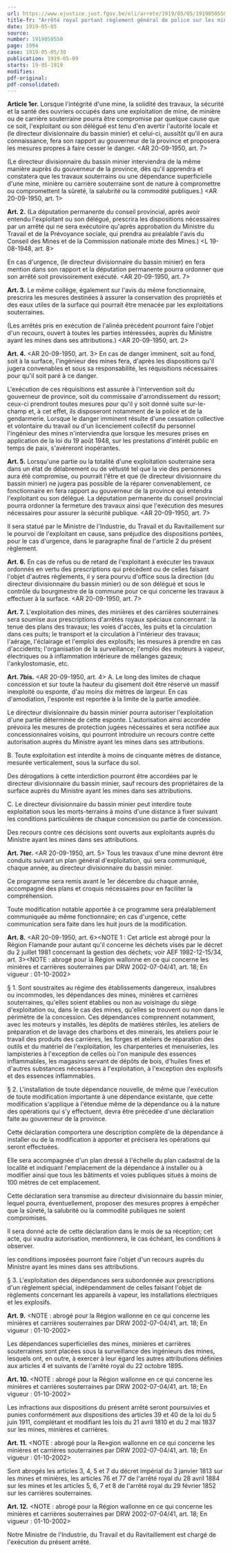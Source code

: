 ```yaml
---
url: https://www.ejustice.just.fgov.be/eli/arrete/1919/05/05/1919050550/justel
title-fr: "Arrêté royal portant règlement général de police sur les mines, minières et carrières souterraines. (NOTE : abrogé pour la Région flamande dans la mesure où il se réfère à des matières relevant de la compétence de la Région flamande <AGF 2011-07-15/41, art. 32, 003; En vigueur : 06-09-2013>) (NOTE : Consultation des versions antérieures à partir du 08-06-1989 et mise à jour au 06-09-2011)"
date: 1919-05-05
source:
number: 1919050550
page: 1994
case: 1919-05-05/30
publication: 1919-05-09
starts: 19-05-1919
modifies:
pdf-original:
pdf-consolidated:
---
```


**Article 1er.** Lorsque l'intégrité d'une mine, la solidité des travaux, la sécurité et la santé des ouvriers occupés dans une exploitation de mine, de minière ou de carrière souterraine pourra être compromise par quelque cause que ce soit, l'exploitant ou son délégué est tenu d'en avertir l'autorité locale et (le directeur divisionnaire du bassin minier) et celui-ci, aussitôt qu'il en aura connaissance, fera son rapport au gouverneur de la province et proposera les mesures propres à faire cesser le danger. <AR 20-09-1950, art. 7>

(Le directeur divisionnaire du bassin minier interviendra de la même manière auprès du gouverneur de la province, dès qu'il apprendra et constatera que les travaux souterrains ou une dépendance superficielle d'une mine, minière ou carrière souterraine sont de nature à compromettre ou compromettent la sûreté, la salubrité ou la commodité publiques.) <AR 20-09-1950, art. 1>

**Art. 2.** (La députation permanente du conseil provincial, après avoir entendu l'exploitant ou son délégué, prescrira les dispositions nécessaires par un arrêté qui ne sera exécutoire qu'après approbation du Ministre du Travail et de la Prévoyance sociale, qui prendra au préalable l'avis du Conseil des Mines et de la Commission nationale mixte des Mines.) <L 19-08-1948, art. 8>

En cas d'urgence, (le directeur divisionnaire du bassin minier) en fera mention dans son rapport et la députation permanente pourra ordonner que son arrêté soit provisoirement exécuté. <AR 20-09-1950, art. 7>

**Art. 3.** Le même collège, également sur l'avis du même fonctionnaire, prescrira les mesures destinées à assurer la conservation des propriétés et des eaux utiles de la surface qui pourrait être menacée par les exploitations souterraines.

(Les arrêtés pris en exécution de l'alinéa précédent pourront faire l'objet d'un recours, ouvert à toutes les parties intéressées, auprès du Ministre ayant les mines dans ses attributions.) <AR 20-09-1950, art. 2>

**Art. 4.** <AR 20-09-1950, art. 3> En cas de danger imminent, soit au fond, soit à la surface, l'ingénieur des mines fera, d'après les dispositions qu'il jugera convenables et sous sa responsabilité, les réquisitions nécessaires pour qu'il soit paré à ce danger.

L'exécution de ces réquisitions est assurée à l'intervention soit du gouverneur de province, soit du commissaire d'arrondissement du ressort; ceux-ci prendront toutes mesures pour qu'il y soit donné suite sur-le-champ et, à cet effet, ils disposeront notamment de la police et de la gendarmerie. Lorsque le danger imminent résulte d'une cessation collective et volontaire du travail ou d'un licenciement collectif du personnel l'ingénieur des mines n'interviendra que lorsque les mesures prises en application de la loi du 19 août 1948, sur les prestations d'intérêt public en temps de paix, s'avéreront inopérantes.

**Art. 5.** Lorsqu'une partie ou la totalité d'une exploitation souterraine sera dans un état de délabrement ou de vétusté tel que la vie des personnes aura été compromise, ou pourrait l'être et que (le directeur divisionnaire du bassin minier) ne jugera pas possible de la réparer convenablement, ce fonctionnaire en fera rapport au gouverneur de la province qui entendra l'exploitant ou son délégué. La députation permanente du conseil provincial pourra ordonner la fermeture des travaux ainsi que l'exécution des mesures nécessaires pour assurer la sécurité publique. <AR 20-09-1950, art. 7>

Il sera statué par le Ministre de l'Industrie, du Travail et du Ravitaillement sur le pourvoi de l'exploitant en cause, sans préjudice des dispositions portées, pour le cas d'urgence, dans le paragraphe final de l'article 2 du présent règlement.

**Art. 6.** En cas de refus ou de retard de l'exploitant à exécuter les travaux ordonnés en vertu des prescriptions qui précèdent ou de celles faisant l'objet d'autres règlements, il y sera pourvu d'office sous la direction (du directeur divisionnaire du bassin minier) ou de son délégué et sous le contrôle du bourgmestre de la commune pour ce qui concerne les travaux à effectuer à la surface. <AR 20-09-1950, art. 7>

**Art. 7.** L'exploitation des mines, des minières et des carrières souterraines sera soumise aux prescriptions d'arrêtés royaux spéciaux concernant : la tenue des plans des travaux; les voies d'accès, les puits et la circulation dans ces puits; le transport et la circulation à l'intérieur des travaux; l'aérage, l'éclairage et l'emploi des explosifs; les mesures à prendre en cas d'accidents; l'organisation de la surveillance; l'emploi des moteurs à vapeur, électriques ou à inflammation intérieure de mélanges gazeux; l'ankylostomasie, etc.

**Art. 7bis.** <AR 20-09-1950, art. 4> A. Le long des limites de chaque concession et sur toute la hauteur du gisement doit être réservé un massif inexploité ou esponte, d'au moins dix mètres de largeur. En cas d'amodiation, l'esponte est reportée à la limite de la partie amodiée.

Le directeur divisionnaire du bassin minier pourra autoriser l'exploitation d'une partie déterminée de cette esponte. L'autorisation ainsi accordée prévoira les mesures de protection jugées nécessaires et sera notifiée aux concessionnaires voisins, qui pourront introduire un recours contre cette autorisation auprès du Ministre ayant les mines dans ses attributions.

B. Toute exploitation est interdite à moins de cinquante mètres de distance, mesurée verticalement, sous la surface du sol.

Des dérogations à cette interdiction pourront être accordées par le directeur divisionnaire du bassin minier, sauf recours des propriétaires de la surface auprès du Ministre ayant les mines dans ses attributions.

C. Le directeur divisionnaire du bassin minier peut interdire toute exploitation sous les morts-terrains à moins d'une distance à fixer suivant les conditions particulières de chaque concession ou partie de concession.

Des recours contre ces décisions sont ouverts aux exploitants auprès du Ministre ayant les mines dans ses attributions.

**Art. 7ter.** <AR 20-09-1950, art. 5> Tous les travaux d'une mine devront être conduits suivant un plan général d'exploitation, qui sera communiqué, chaque année, au directeur divisionnaire du bassin minier.

Ce programme sera remis avant le 1er décembre du chaque année, accompagné des plans et croquis nécessaires pour en faciliter la compréhension.

Toute modification notable apportée à ce programme sera préalablement communiquée au même fonctionnaire; en cas d'urgence, cette communication sera faite dans les huit jours de la modification.

**Art. 8.** <AR 20-09-1950, art. 6><NOTE 1 : Cet article est abrogé pour la Région Flamande pour autant qu'il concerne les déchets visés par le décret du 2 juillet 1981 concernant la gestion des déchets; voir AEF 1982-12-15/34, art. 3><NOTE : abrogé pour la Région wallonne en ce qui concerne les minières et carrières souterraines par DRW 2002-07-04/41, art. 18;  En vigueur :  01-10-2002>

§ 1. Sont soustraites au régime des établissements dangereux, insalubres ou incommodes, les dépendances des mines, minières et carrières souterraines, qu'elles soient établies ou non au voisinage du siège d'exploitation ou, dans le cas des mines, qu'elles se trouvent ou non dans le périmètre de la concession. Ces dépendances comprennent notamment, avec les moteurs y installés, les dépôts de matières stériles, les ateliers de préparation et de lavage des charbons et des minerais, les ateliers pour le travail des produits des carrières, les forges et ateliers de réparation des outils et du matériel de l'exploitation, les charpenteries et menuiseries, les lampisteries à l'exception de celles où l'on manipule des essences inflammables, les magasins servant de dépôts de bois, d'huiles fines et d'autres substances nécessaires à l'exploitation, à l'exception des explosifs et des essences inflammables.

§ 2. L'installation de toute dépendance nouvelle, de même que l'exécution de toute modification importante à une dépendance existante, que cette modification s'applique à l'étendue même de la dépendance ou à la nature des opérations qui s'y effectuent, devra être précédée d'une déclaration faite au gouverneur de la province.

Cette déclaration comportera une description complète de la dépendance à installer ou de la modification à apporter et précisera les opérations qui seront effectuées.

Elle sera accompagnée d'un plan dressé à l'échelle du plan cadastral de la localité et indiquant l'emplacement de la dépendance à installer ou à modifier ainsi que tous les bâtiments et voies publiques situés à moins de 100 mètres de cet emplacement.

Cette déclaration sera transmise au directeur divisionnaire du bassin minier, lequel pourra, éventuellement, proposer des mesures propres à empêcher que la sûreté, la salubrité ou la commodité publiques ne soient compromises.

Il sera donné acte de cette déclaration dans le mois de sa réception; cet acte, qui vaudra autorisation, mentionnera, le cas échéant, les conditions à observer.

les conditions imposées pourront faire l'objet d'un recours auprès du Ministre ayant les mines dans ses attributions.

§ 3. L'exploitation des dépendances sera subordonnée aux prescriptions d'un règlement spécial, indépendamment de celles faisant l'objet de règlements concernant les appareils à vapeur, les installations électriques et les explosifs.

**Art. 9.** <NOTE : abrogé pour la Région wallonne en ce qui concerne les minières et carrières souterraines par DRW 2002-07-04/41, art. 18;  En vigueur :  01-10-2002>

Les dépendances superficielles des mines, minières et carrières souterraines sont placées sous la surveillance des ingénieurs des mines, lesquels ont, en outre, à exercer à leur égard les autres attributions définies aux articles 4 et suivants de l'arrêté royal du 22 octobre 1895.

**Art. 10.** <NOTE : abrogé pour la Région wallonne en ce qui concerne les minières et carrières souterraines par DRW 2002-07-04/41, art. 18;  En vigueur :  01-10-2002>

Les infractions aux dispositions du présent arrêté seront poursuivies et punies conformément aux dispositions des articles 39 et 40 de la loi du 5 juin 1911, complétant et modifiant les lois du 21 avril 1810 et du 2 mai 1837 sur les mines, minières et carrières.

**Art. 11.** <NOTE : abrogé pour la Re»gion wallonne en ce qui concerne les minières et carrières souterraines par DRW 2002-07-04/41, art. 18;  En vigueur :  01-10-2002>

Sont abrogés les articles 3, 4, 5 et 7 du décret impérial du 3 janvier 1813 sur les mines et minières, les articles 76 et 77 de l'arrêté royal du 28 avril 1884 sur les mines et les articles 5, 6, 7 et 8 de l'arrêté royal du 29 février 1852 sur les carrières souterraines.

**Art. 12.** <NOTE : abrogé pour la Région wallonne en ce qui concerne les minières et carrières souterraines par DRW 2002-07-04/41, art. 18;  En vigueur :  01-10-2002>

Notre Ministre de l'Industrie, du Travail et du Ravitaillement est chargé de l'exécution du présent arrêté.
